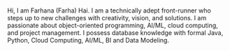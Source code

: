 ### 
Hi, I am Farhana (Farha) Hai. I am a technically adept front-runner who steps up to new challenges with creativity, vision, and solutions. I am passionate about object-oriented programming, AI/ML, cloud computing, and project management. I possess database knowledge with formal Java, Python, Cloud Computing, AI/ML, BI and Data Modeling. 


<!--
**farha2727/farha2727** is a ✨ _special_ ✨ repository because its `README.md` (this file) appears on your GitHub profile.

Here are some ideas to get you started:

- 🔭 I’m currently working on ...
- 🌱 I’m currently learning ...
- 👯 I’m looking to collaborate on ...
- 🤔 I’m looking for help with ...
- 💬 Ask me about ...
- 📫 How to reach me: ...
- 😄 Pronouns: ...
- ⚡ Fun fact: ...
-->
